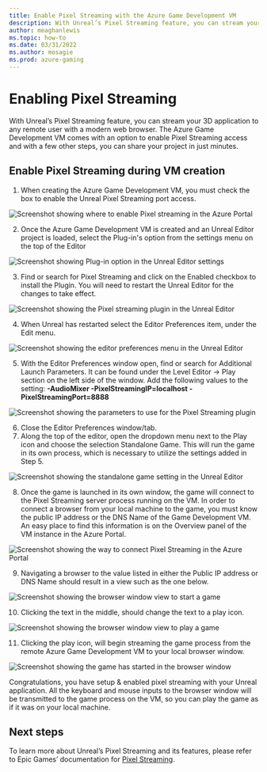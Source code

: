 ```yaml
---
title: Enable Pixel Streaming with the Azure Game Development VM
description: With Unreal’s Pixel Streaming feature, you can stream your 3D application to any remote user with a modern web browser.
author: meaghanlewis
ms.topic: how-to
ms.date: 03/31/2022
ms.author: mosagie
ms.prod: azure-gaming
---
```


# Enabling Pixel Streaming 

With Unreal’s Pixel Streaming feature, you can stream your 3D application to any remote user with a modern web browser. The Azure Game Development VM comes with an option to enable Pixel Streaming access and with a few other steps, you can share your project in just minutes. 

## Enable Pixel Streaming during VM creation

1. When creating the Azure Game Development VM, you must check the box to enable the Unreal Pixel Streaming port access. 

![Screenshot showing where to enable Pixel streaming in the Azure Portal](./media/enable-pixel-streaming/enable-pixel-streaming-setting.png)

2. Once the Azure Game Development VM is created and an Unreal Editor project is loaded, select the Plug-in's option from the settings menu on the top of the Editor 

![Screenshot showing Plug-in option in the Unreal Editor settings](./media/enable-pixel-streaming/unreal-editor-plugins.png)

3. Find or search for Pixel Streaming and click on the Enabled checkbox to install the Plugin. You will need to restart the Unreal Editor for the changes to take effect. 

![Screenshot showing the Pixel streaming plugin in the Unreal Editor](./media/enable-pixel-streaming/pixel-streaming-plugin.png)

4. When Unreal has restarted select the Editor Preferences item, under the Edit menu.

![Screenshot showing the editor preferences menu in the Unreal Editor](./media/enable-pixel-streaming/editor-preferences.png)

5. With the Editor Preferences window open, find or search for Additional Launch Parameters. It can be found under the Level Editor -> Play section on the left side of the window. Add the following values to the setting: **-AudioMixer -PixelStreamingIP=localhost -PixelStreamingPort=8888**

![Screenshot showing the parameters to use for the Pixel Streaming plugin](./media/enable-pixel-streaming/pixel-streaming-parameters.png)

6. Close the Editor Preferences window/tab. 
7. Along the top of the editor, open the dropdown menu next to the Play icon and choose the selection Standalone Game. This will run the game in its own process, which is necessary to utilize the settings added in Step 5.

![Screenshot showing the standalone game setting in the Unreal Editor](./media/enable-pixel-streaming/standalone-game-setting.png)

8. Once the game is launched in its own window, the game will connect to the Pixel Streaming server process running on the VM. In order to connect a browser from your local machine to the game, you must know the public IP address or the DNS Name of the Game Development VM.  An easy place to find this information is on the Overview panel of the VM instance in the Azure Portal.

![Screenshot showing the way to connect Pixel Streaming in the Azure Portal](./media/enable-pixel-streaming/connect-pixel-streaming.png)

9. Navigating a browser to the value listed in either the Public IP address or DNS Name should result in a view such as the one below.

![Screenshot showing the browser window view to start a game](./media/enable-pixel-streaming/click-to-start-game.png)

10. Clicking the text in the middle, should change the text to a play icon.

![Screenshot showing the browser window view to play a game](./media/enable-pixel-streaming/play-icon.png)


11. Clicking the play icon, will begin streaming the game process from the remote Azure Game Development VM to your local browser window.

![Screenshot showing the game has started in the browser window](./media/enable-pixel-streaming/game-started.png)

 
Congratulations, you have setup & enabled pixel streaming with your Unreal application. All the keyboard and mouse inputs to the browser window will be transmitted to the game process on the VM, so you can play the game as if it was on your local machine. 

## Next steps 

To learn more about Unreal’s Pixel Streaming and its features, please refer to Epic Games’ documentation for [Pixel Streaming](https://docs.unrealengine.com/4.27/en-US/SharingAndReleasing/PixelStreaming/). 
 
